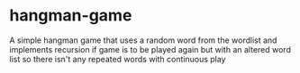 # hangman-game
A simple hangman game that uses a random word from the wordlist and implements recursion if game is to be played again but with an altered word list so there isn't any repeated words with continuous play
